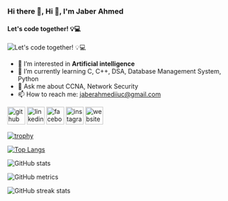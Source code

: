 ### Hi there 👋, Hi 👋, I'm Jaber Ahmed
#### Let's code together! 💡💻
![Let's code together! 💡💻](https://tse4.mm.bing.net/th?id=OIP.uUgt8weG8i-8iQ49xA4SpgHaFj&pid=Api&P=0&h=220)

- 👀 I’m interested in **Artificial intelligence**
- 🌱 I’m currently learning C, C++, DSA, Database Management System, Python 
- 💬 Ask me about CCNA, Network Security 
- 📫 How to reach me: jaberahmediiuc@gmail.com 


[<img src='https://cdn.jsdelivr.net/npm/simple-icons@3.0.1/icons/github.svg' alt='github' height='40'>](https://github.com/Jaber994)  [<img src='https://cdn.jsdelivr.net/npm/simple-icons@3.0.1/icons/linkedin.svg' alt='linkedin' height='40'>](https://www.linkedin.com/in/www.linkedin.com/in/jaber-ahmed-chowdhury/)  [<img src='https://cdn.jsdelivr.net/npm/simple-icons@3.0.1/icons/facebook.svg' alt='facebook' height='40'>](https://www.facebook.com/https://www.facebook.com/profile.php?id=100012378105113)  [<img src='https://cdn.jsdelivr.net/npm/simple-icons@3.0.1/icons/instagram.svg' alt='instagram' height='40'>](https://www.instagram.com/https://www.instagram.com/__jab__er//)  [<img src='https://cdn.jsdelivr.net/npm/simple-icons@3.0.1/icons/icloud.svg' alt='website' height='40'>](https://flowcv.me/jaber)  

[![trophy](https://github-profile-trophy.vercel.app/?username=Jaber994)](https://github.com/ryo-ma/github-profile-trophy)

[![Top Langs](https://github-readme-stats.vercel.app/api/top-langs/?username=Jaber994)](https://github.com/anuraghazra/github-readme-stats)

![GitHub stats](https://github-readme-stats.vercel.app/api?username=Jaber994&show_icons=true&count_private=true)  

![GitHub metrics](https://metrics.lecoq.io/Jaber994)  

![GitHub streak stats](https://streak-stats.demolab.com/?user=Jaber994)  

